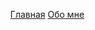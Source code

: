 <div class="container">
    <ul class="nav nav-pills">
      <li{% if page.nav == 'index' %} class="active"{% endif %}>
        <a href="/">Главная</a>
      </li>
      <li{% if page.nav == 'about' %} class="active"{% endif %}>
        <a href="/about.html">Обо мне</a>
      </li>
    </ul>
</div>
